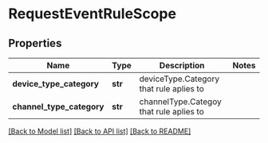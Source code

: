# RequestEventRuleScope

## Properties
Name | Type | Description | Notes
------------ | ------------- | ------------- | -------------
**device_type_category** | **str** | deviceType.Category that rule aplies to | 
**channel_type_category** | **str** | channelType.Categoy that rule aplies to | 

[[Back to Model list]](../README.md#documentation-for-models) [[Back to API list]](../README.md#documentation-for-api-endpoints) [[Back to README]](../README.md)


